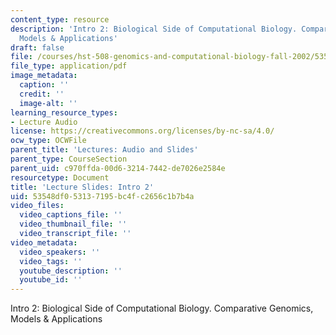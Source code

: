 ```yaml
---
content_type: resource
description: 'Intro 2: Biological Side of Computational Biology. Comparative Genomics,
  Models & Applications'
draft: false
file: /courses/hst-508-genomics-and-computational-biology-fall-2002/53548df053137195bc4fc2656c1b7b4a_02bsep24i2.pdf
file_type: application/pdf
image_metadata:
  caption: ''
  credit: ''
  image-alt: ''
learning_resource_types:
- Lecture Audio
license: https://creativecommons.org/licenses/by-nc-sa/4.0/
ocw_type: OCWFile
parent_title: 'Lectures: Audio and Slides'
parent_type: CourseSection
parent_uid: c970ffda-00d6-3214-7442-de7026e2584e
resourcetype: Document
title: 'Lecture Slides: Intro 2'
uid: 53548df0-5313-7195-bc4f-c2656c1b7b4a
video_files:
  video_captions_file: ''
  video_thumbnail_file: ''
  video_transcript_file: ''
video_metadata:
  video_speakers: ''
  video_tags: ''
  youtube_description: ''
  youtube_id: ''
---
```

Intro 2: Biological Side of Computational Biology. Comparative Genomics, Models & Applications